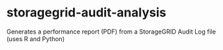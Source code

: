 # storagegrid-audit-analysis
Generates a performance report (PDF) from a StorageGRID Audit Log file (uses R and Python)
